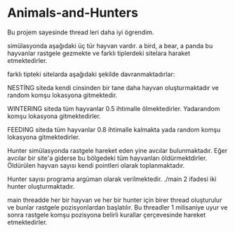 # Animals-and-Hunters
Bu projem sayesinde thread leri daha iyi ögrendim.

simülasyonda aşağıdaki üç tür hayvan vardır.
a bird,
a bear,
a panda
bu hayvanlar rastgele gezmekte ve farklı tiplerdeki sitelara haraket etmektedirler.

farklı tipteki sitelarda aşağıdaki şekilde davranmaktadırlar:

NESTİNG siteda kendi cinsinden bir tane daha hayvan oluşturmaktadır ve random komşu lokasyona gitmektedir.

WINTERING siteda tüm hayvanlar 0.5 ihtimalle ölmektedirler. Yadarandom komşu lokasyona gitmektedirler.

FEEDING siteda tüm hayvanlar 0.8 ihtimalle kalmakta yada random komşu lokasyona gitmektedirler.

Hunter simülasyonda rastgele hareket eden yine avcılar bulunmaktadır. Eğer avcılar bir site'a giderse bu
bölgedeki tüm hayvanları öldürmektdirler. Öldürülen hayvan sayısı kendi pointleri olarak toplanmaktadır.

Hunter sayısı programa argüman olarak verilmektedir.
./main 2 ifadesi iki hunter oluşturmaktadır.

main threadde her bir hayvan ve her bir hunter için birer thread oluşturulur ve bunlar
rastgele pozisyonlardan başlatılır. Bu threadler 1 milisaniye uyur ve
sonra rastgele komşu pozisyona belirli kurallar çerçevesinde hareket etmektedirler.
